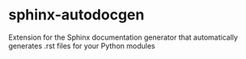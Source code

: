 # sphinx-autodocgen
Extension for the Sphinx documentation generator that automatically generates .rst files for your Python modules
